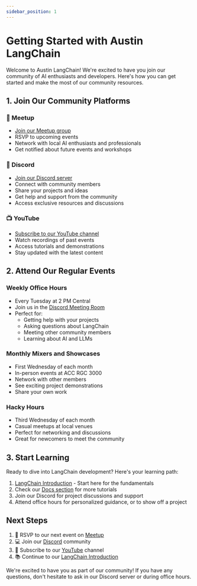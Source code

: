 ```yaml
---
sidebar_position: 1
---
```


# Getting Started with Austin LangChain

Welcome to Austin LangChain! We're excited to have you join our community of AI enthusiasts and developers. Here's how you can get started and make the most of our community resources.

## 1. Join Our Community Platforms

### 🤝 Meetup
- [Join our Meetup group](https://www.meetup.com/austin-langchain-ai-group/)
- RSVP to upcoming events
- Network with local AI enthusiasts and professionals
- Get notified about future events and workshops

### 💬 Discord
- [Join our Discord server](https://discord.gg/JzWgadPFQd)
- Connect with community members
- Share your projects and ideas
- Get help and support from the community
- Access exclusive resources and discussions

### 📺 YouTube
- [Subscribe to our YouTube channel](https://www.youtube.com/channel/UC03IXA4KU6hOQ_3YPTbS0ig)
- Watch recordings of past events
- Access tutorials and demonstrations
- Stay updated with the latest content

## 2. Attend Our Regular Events

### Weekly Office Hours
- Every Tuesday at 2 PM Central
- Join us in the [Discord Meeting Room](https://discord.com/channels/1149779360178524272/1149779360967045170)
- Perfect for:
  - Getting help with your projects
  - Asking questions about LangChain
  - Meeting other community members
  - Learning about AI and LLMs

### Monthly Mixers and Showcases
- First Wednesday of each month
- In-person events at ACC RGC 3000
- Network with other members
- See exciting project demonstrations
- Share your own work

### Hacky Hours
- Third Wednesday of each month
- Casual meetups at local venues
- Perfect for networking and discussions
- Great for newcomers to meet the community

## 3. Start Learning

Ready to dive into LangChain development? Here's your learning path:

1. [LangChain Introduction](./langchain-introduction) - Start here for the fundamentals
2. Check our [Docs section](/docs) for more tutorials
3. Join our Discord for project discussions and support
4. Attend office hours for personalized guidance, or to show off a project

## Next Steps

1. 📅 RSVP to our next event on [Meetup](https://www.meetup.com/austin-langchain-ai-group/)
2. 💻 Join our [Discord](https://discord.gg/JzWgadPFQd) community
3. 🎥 Subscribe to our [YouTube](https://www.youtube.com/channel/UC03IXA4KU6hOQ_3YPTbS0ig) channel
4. 📚 Continue to our [LangChain Introduction](./langchain-introduction)

We're excited to have you as part of our community! If you have any questions, don't hesitate to ask in our Discord server or during office hours.
